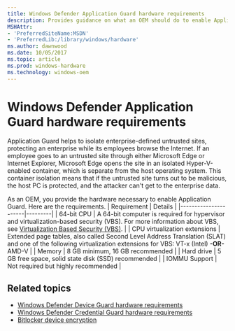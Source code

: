 ```yaml
---
title: Windows Defender Application Guard hardware requirements
description: Provides guidance on what an OEM should do to enable Application Guard
MSHAttr:
- 'PreferredSiteName:MSDN'
- 'PreferredLib:/library/windows/hardware'
ms.author: dawnwood
ms.date: 10/05/2017
ms.topic: article
ms.prod: windows-hardware
ms.technology: windows-oem
---
```


# Windows Defender Application Guard hardware requirements

Application Guard helps to isolate enterprise-defined untrusted sites, protecting an enterprise while its employees browse the Internet. If an employee goes to an untrusted site through either Microsoft Edge or Internet Explorer, Microsoft Edge opens the site in an isolated Hyper-V-enabled container, which is separate from the host operating system. This container isolation means that if the untrusted site turns out to be malicious, the host PC is protected, and the attacker can't get to the enterprise data. 

As an OEM, you provide the hardware necessary to enable Application Guard. Here are the requirements.
| Requirement | Details |
|----------------------|---------|
| 64-bit CPU | A 64-bit computer is required for hypervisor and virtualization-based security (VBS). For more information about VBS, see [Virtualization Based Security (VBS)](OEM-vbs.md). |
| CPU virtualization extensions | Extended page tables, also called Second Level Address Translation (SLAT) and one of the following virtualization extensions for VBS: VT-x (Intel) **-OR-** AMD-V |
| Memory | 8 GB minimum, 16 GB recommended |
| Hard drive | 5 GB free space, solid state disk (SSD) recommended |
| IOMMU Support | Not required but highly recommended |



## Related topics

- [Windows Defender Device Guard hardware requirements](OEM-device-guard.md)
- [Windows Defender Credential Guard hardware requirements](OEM-credential-guard.md)
- [Bitlocker device encryption](OEM-device-encryption.md)